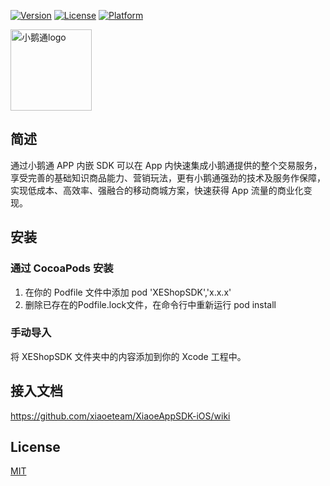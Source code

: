 [![Version](https://img.shields.io/cocoapods/v/XEShopSDK.svg?style=flat)](https://github.com/xiaoeteam/XiaoeAppSDK-iOS)
[![License](https://img.shields.io/cocoapods/l/PodDemo.svg?style=flat)](https://github.com/xiaoeteam/XiaoeAppSDK-iOS)
[![Platform](https://img.shields.io/cocoapods/p/PodDemo.svg?style=flat)](https://github.com/xiaoeteam/XiaoeAppSDK-iOS)

<p>
<a href="https://github.com/xiaoeteam"><img alt="小鹅通logo" width="130px" src="https://www.xiaoe-tech.com/images/pageBase/xet_logo_2020.png" alt="xiaoe">
</a>
</p>

## 简述

通过小鹅通 APP 内嵌 SDK 可以在 App 内快速集成小鹅通提供的整个交易服务，享受完善的基础知识商品能力、营销玩法，更有小鹅通强劲的技术及服务作保障，实现低成本、高效率、强融合的移动商城方案，快速获得 App 流量的商业化变现。

## 安装

### 通过 CocoaPods 安装

1. 在你的 Podfile 文件中添加 pod 'XEShopSDK','x.x.x'
2. 删除已存在的Podfile.lock文件，在命令行中重新运行 pod install

### 手动导入

将 XEShopSDK 文件夹中的内容添加到你的 Xcode 工程中。

## 接入文档

https://github.com/xiaoeteam/XiaoeAppSDK-iOS/wiki


## License

[MIT](https://github.com/xiaoeteam/XiaoeAppSDK-iOS/blob/master/LICENSE)
